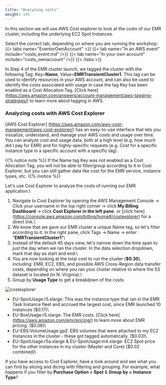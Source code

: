 ```yaml
---
title: "Analyzing costs"
weight: 145
---
```


In this section we will use AWS Cost explorer to look at the costs of our EMR cluster, including the underlying EC2 Spot Instances.

Select the correct tab, depending on where you are running the workshop:
{{< tabs name="EventorOwnAccount" >}}
    {{< tab name="In an AWS event" include="costs_event.md" />}}
    {{< tab name="In your own account" include="costs_ownaccount" />}}
{{< /tabs >}}

In Step 4 of the EMR cluster launch, we tagged the cluster with the following Tag: Key=**Name**, Value=**EMRTransientCluster1**. This tag can be used to identify resources in your AWS account, and can also be used to identify the costs associated with usage in case the tag Key has been enabled as a Cost Allocation Tag. [Click here] (https://aws.amazon.com/answers/account-management/aws-tagging-strategies/) to learn more about tagging in AWS.


### Analyzing costs with AWS Cost Explorer
[AWS Cost Explorer] (https://aws.amazon.com/aws-cost-management/aws-cost-explorer/) has an easy-to-use interface that lets you visualize, understand, and manage your AWS costs and usage over time. You can analyze cost and usage data, both at a high level (e.g. how much did I pay for EMR) and for highly-specific requests (e.g. Cost for a specific instance type in a specific account with a specific tag). 

{{% notice note %}}
If the Name tag Key was not enabled as a Cost Allocation Tag, you will not be able to filter/group according to it in Cost Explorer, but you can still gather data like cost for the EMR service, instance types, etc.
{{% /notice %}}


Let's use Cost Explorer to analyze the costs of running our EMR application.\
1. Navigate to Cost Explorer by opening the AWS Management Console -> Click your username in the top right corner -> click **My Billing Dashboard** -> click **Cost Explorer in the left pane**. or [click here] (https://console.aws.amazon.com/billing/home#/costexplorer) for a direct link.\
2. We know that we gave our EMR cluster a unique Name tag, so let's filter according to it. In the right pane, click Tags -> Name -> enter "**EMRTransientCluster1**"\
3. Instead of the default 45 days view, let's narrow down the time span to just the day when we ran the cluster. In the data selection dropdown, mark that day as start and end.\
4. You are now looking at the total cost to run the cluster (**$0.30**), including: EMR, EC2, EBS, and possible AWS Cross-Region data transfer costs, depending on where you ran your cluster relative to where the S3 dataset is located (in N. Virginia).\
5. Group by **Usage Type** to get a breakdown of the costs

![costexplorer](/images/running-emr-spark-apps-on-spot/costexplorer1.png)

* EU-SpotUsage:r5.xlarge: This was the instance type that ran in the EMR Task Instance fleet and accrued the largest cost, since EMR launched 10 instances ($0.17)\
* EU-BoxUsage:r5.xlarge: The EMR costs. [Click here] (https://aws.amazon.com/emr/pricing/) to learn more about EMR pricing. ($0.06)\
* EU-EBS:VolumeUsage.gp2: EBS volumes that were attached to my EC2 Instances in the cluster - these got tagged automatically. ($0.03)\
* EU-SpotUsage:r5a.xlarge & EU-SpotUsage:m4.xlarge: EC2 Spot price for the other instances in my cluster (Master and Core) ($0.02 combined)\

If you have access to Cost Explorer, have a look around and see what you can find by slicing and dicing with filtering and grouping. For example, what happens if you filter by **Purchase Option = Spot** & **Group by = Instance Type**?

